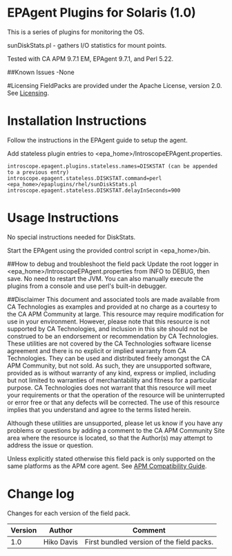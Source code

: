 # EPAgent Plugins for Solaris (1.0)

This is a series of plugins for monitoring the OS.

sunDiskStats.pl - gathers I/O statistics for mount points.  

Tested with CA APM 9.7.1 EM, EPAgent 9.7.1, and Perl 5.22.

##Known Issues
-None

#Licensing
FieldPacks are provided under the Apache License, version 2.0. See [Licensing](https://www.apache.org/licenses/LICENSE-2.0).


# Installation Instructions

Follow the instructions in the EPAgent guide to setup the agent.

Add stateless plugin entries to \<epa_home\>/IntroscopeEPAgent.properties.

	introscope.epagent.plugins.stateless.names=DISKSTAT (can be appended to a previous entry)
	introscope.epagent.stateless.DISKSTAT.command=perl <epa_home>/epaplugins/rhel/sunDiskStats.pl
	introscope.epagent.stateless.DISKSTAT.delayInSeconds=900


# Usage Instructions
No special instructions needed for DiskStats.

Start the EPAgent using the provided control script in \<epa_home\>/bin.

##How to debug and troubleshoot the field pack
Update the root logger in \<epa_home\>/IntroscopeEPAgent.properties from INFO to DEBUG, then save. No need to restart the JVM.
You can also manually execute the plugins from a console and use perl's built-in debugger.

##Disclaimer
This document and associated tools are made available from CA Technologies as examples and provided at no charge as a courtesy to the CA APM Community at large. This resource may require modification for use in your environment. However, please note that this resource is not supported by CA Technologies, and inclusion in this site should not be construed to be an endorsement or recommendation by CA Technologies. These utilities are not covered by the CA Technologies software license agreement and there is no explicit or implied warranty from CA Technologies. They can be used and distributed freely amongst the CA APM Community, but not sold. As such, they are unsupported software, provided as is without warranty of any kind, express or implied, including but not limited to warranties of merchantability and fitness for a particular purpose. CA Technologies does not warrant that this resource will meet your requirements or that the operation of the resource will be uninterrupted or error free or that any defects will be corrected. The use of this resource implies that you understand and agree to the terms listed herein.

Although these utilities are unsupported, please let us know if you have any problems or questions by adding a comment to the CA APM Community Site area where the resource is located, so that the Author(s) may attempt to address the issue or question.

Unless explicitly stated otherwise this field pack is only supported on the same platforms as the APM core agent. See [APM Compatibility Guide](http://www.ca.com/us/support/ca-support-online/product-content/status/compatibility-matrix/application-performance-management-compatibility-guide.aspx).


# Change log
Changes for each version of the field pack.

Version | Author | Comment
--------|--------|--------
1.0 | Hiko Davis | First bundled version of the field packs.

